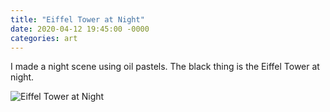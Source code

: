 ```yaml
---
title: "Eiffel Tower at Night"
date: 2020-04-12 19:45:00 -0000
categories: art
---
```


I made a night scene using oil pastels. The black thing is the Eiffel Tower at night. 

![Eiffel Tower at Night](https://hemanggarg.github.io/assets/art-eiffel-tower.jpg "Eiffel Tower")
